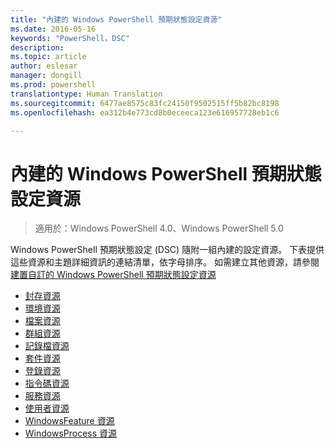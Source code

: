 ```yaml
---
title: "內建的 Windows PowerShell 預期狀態設定資源"
ms.date: 2016-05-16
keywords: "PowerShell，DSC"
description: 
ms.topic: article
author: eslesar
manager: dongill
ms.prod: powershell
translationtype: Human Translation
ms.sourcegitcommit: 6477ae8575c83fc24150f9502515ff5b82bc8198
ms.openlocfilehash: ea312b4e773cd8b0eceeca123e616957728eb1c6

---
```


# 內建的 Windows PowerShell 預期狀態設定資源

> 適用於：Windows PowerShell 4.0、Windows PowerShell 5.0

Windows PowerShell 預期狀態設定 (DSC) 隨附一組內建的設定資源。 下表提供這些資源和主題詳細資訊的連結清單，依字母排序。 如需建立其他資源，請參閱[建置自訂的 Windows PowerShell 預期狀態設定資源](authoringResource.md)

* [封存資源](archiveResource.md)
* [環境資源](environmentResource.md)
* [檔案資源](fileResource.md)
* [群組資源](groupResource.md)
* [記錄檔資源](logResource.md)
* [套件資源](packageResource.md)
* [登錄資源](registryResource.md)
* [指令碼資源](scriptResource.md)
* [服務資源](serviceResource.md)
* [使用者資源](userResource.md)
* [WindowsFeature 資源](windowsfeatureResource.md)
* [WindowsProcess 資源](windowsProcessResource.md)




<!--HONumber=Aug16_HO3-->



